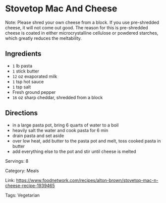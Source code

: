 # Stovetop Mac And Cheese

Note: Please shred your own cheese from a block. If you use pre-shredded cheese, it will not come out good. The reason for this is pre-shredded cheese is coated in either microcrystalline cellulose or powdered starches, which greatly reduces the meltability.

## Ingredients

- `1` lb pasta
- `1` stick butter
- `12` oz evaporated milk
- `1` tsp hot sauce
- `1` tsp salt
- Fresh ground pepper
- `16` oz sharp cheddar, shredded from a block

## Directions

- in a large pasta pot, bring 6 quarts of water to a boil
- heavily salt the water and cook pasta for 6 min
- drain pasta and set aside
- over low heat, add butter to the pasta pot and melt, toss cooked pasta in butter
- add everything else to the pot and stir until cheese is melted

Servings: 8

Category: Meals

Link: https://www.foodnetwork.com/recipes/alton-brown/stovetop-mac-n-cheese-recipe-1939465

Tags: Vegetarian

